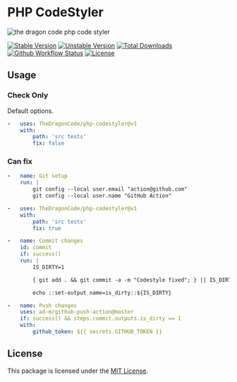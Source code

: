 # PHP CodeStyler

![the dragon code php code styler](https://preview.dragon-code.pro/the-dragon-code/php-code-styler.svg?brand=github&invert=1)

[![Stable Version][badge_stable]][link_packagist]
[![Unstable Version][badge_unstable]][link_packagist]
[![Total Downloads][badge_downloads]][link_packagist]
[![Github Workflow Status][badge_build]][link_build]
[![License][badge_license]][link_license]

## Usage

### Check Only

Default options.

```yaml
-   uses: TheDragonCode/php-codestyler@v1
    with:
        path: 'src tests'
        fix: false
```

### Can fix

```yaml
-   name: Git setup
    run: |
        git config --local user.email "action@github.com"
        git config --local user.name "GitHub Action"

-   uses: TheDragonCode/php-codestyler@v1
    with:
        path: 'src tests'
        fix: true

-   name: Commit changes
    id: commit
    if: success()
    run: |
        IS_DIRTY=1

        { git add . && git commit -a -m "Codestyle fixed"; } || IS_DIRTY=0

        echo ::set-output name=is_dirty::${IS_DIRTY}

-   name: Push changes
    uses: ad-m/github-push-action@master
    if: success() && steps.commit.outputs.is_dirty == 1
    with:
        github_token: ${{ secrets.GITHUB_TOKEN }}
```

## License

This package is licensed under the [MIT License](LICENSE).


[badge_build]:          https://img.shields.io/github/workflow/status/TheDragonCode/php-codestyler/phpunit?style=flat-square

[badge_downloads]:      https://img.shields.io/packagist/dt/dragon-code/codestyler.svg?style=flat-square

[badge_license]:        https://img.shields.io/packagist/l/dragon-code/codestyler.svg?style=flat-square

[badge_stable]:         https://img.shields.io/github/v/release/TheDragonCode/php-codestyler?label=stable&style=flat-square

[badge_unstable]:       https://img.shields.io/badge/unstable-dev--main-orange?style=flat-square

[link_build]:           https://github.com/TheDragonCode/php-codestyler/actions

[link_license]:         LICENSE

[link_packagist]:       https://packagist.org/packages/dragon-code/codestyler
